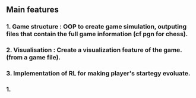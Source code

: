 ## Main features
### 1. Game structure : OOP to create game simulation, outputing files that contain the full game information (cf pgn for chess).
### 2. Visualisation : Create a visualization feature of the game. (from a game file).
### 3. Implementation of RL for making player's startegy evoluate.



### 1. 
